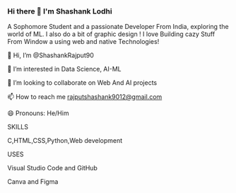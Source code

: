 ### Hi there 👋 I'm Shashank Lodhi

A Sophomore Student and a passionate Developer From India, exploring the world of ML. 
I also do a bit of graphic design !
I love Building cazy Stuff From Window a using web and native Technologies! 


👋 Hi, I’m @ShashankRajput90

👀 I’m interested in Data Science, AI-ML

💞️ I’m looking to collaborate on Web And AI projects

📫 How to reach me rajputshashank9012@gmail.com

😄 Pronouns: He/Him


SKILLS 

C,HTML,CSS,Python,Web development

USES

Visual Studio Code and GitHub 

Canva and Figma 

<!--
**ShashankRajput90/shashankrajput90** is a ✨ _special_ ✨ repository because its `README.md` (this file) appears on your GitHub profile.

Here are some ideas to get you started:

- 🔭 I’m currently working on ...  
- 🌱 I’m currently learning ...
- 👯 I’m looking to collaborate on ...
- 🤔 I’m looking for help with ...
- 💬 Ask me about ...
- 📫 How to reach me: ...
- 😄 Pronouns: ...
- ⚡ Fun fact: ...
-->
  
